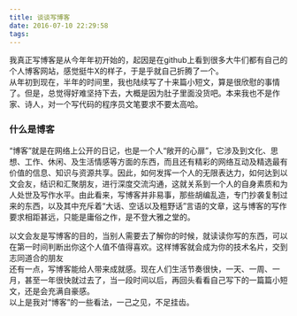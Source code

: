 ```yaml
---
title: 谈谈写博客
date: 2016-07-10 22:29:58
tags:
---
```


我真正写博客是从今年年初开始的，起因是在github上看到很多大牛们都有自己的个人博客网站，感觉挺牛X的样子，于是乎就自己折腾了一个。<br>
从年初到现在，半年的时间里，我也陆续写了十来篇小短文，算是很欣慰的事情了。但是，总觉得好难坚持下去，大概是因为肚子里面没货吧。本来我也不是作家、诗人，对一个写代码的程序员文笔要求不要太高哈。
<!-- more -->
### 什么是博客
“博客”就是在网络上公开的日记，也是一个人“敞开的心扉”，它涉及到文化、思想、工作、休闲、及生活情感等方面的东西，而且还有精彩的网络互动及精选最有价值的信息、知识与资源共享。因此，如何发挥一个人的无限表达力，如何达到以文会友，结识和汇聚朋友，进行深度交流沟通，这就关系到一个人的自身素质和为人处世及写作水平。由此看来，写博客并非易事，那些胡编乱造，专门抄袭复制过来的东西，以及其中充斥着“大话、空话以及粗野话”言语的文章，这与博客的写作要求相距甚远，只能是庸俗之作，是不登大雅之堂的。

以文会友是写博客的目的，当别人需要去了解你的时候，就读读你写的东西，可以在第一时间判断出你这个人值不值得喜欢。这样博客就会成为你的技术名片，交到志同道合的朋友<br>
还有一点，写博客能给人带来成就感。现在人们生活节奏很快，一天、一周、一月，甚至一年很快就过去了，当一段时间以后，再回头看看自己写下的一篇篇小短文，还是会充满自豪感。<br>
以上是我对“博客”的一些看法，一己之见，不足挂齿。
